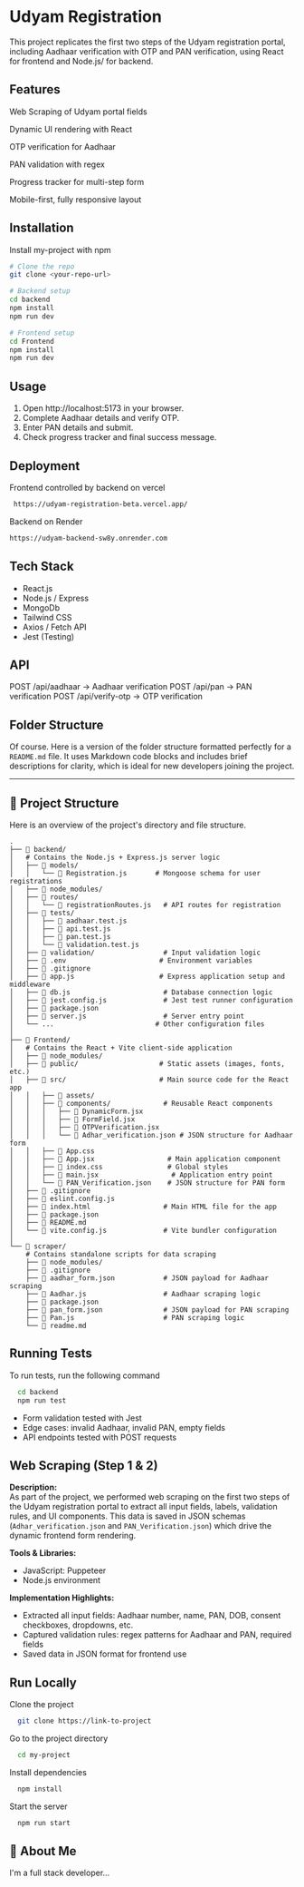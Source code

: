 
# Udyam Registration 

This project replicates the first two steps of the Udyam registration portal, including Aadhaar verification with OTP and PAN verification, using React for frontend and Node.js/ for backend.



## Features

Web Scraping of Udyam portal fields

Dynamic UI rendering with React

OTP verification for Aadhaar

PAN validation with regex

Progress tracker for multi-step form

Mobile-first, fully responsive layout


## Installation

Install my-project with npm

```bash
# Clone the repo
git clone <your-repo-url>

# Backend setup
cd backend
npm install
npm run dev

# Frontend setup
cd Frontend
npm install
npm run dev


```
    
## Usage
1. Open http://localhost:5173 in your browser.
2. Complete Aadhaar details and verify OTP.
3. Enter PAN details and submit.
4. Check progress tracker and final success message.

## Deployment

Frontend controlled by backend on vercel

```bash
 https://udyam-registration-beta.vercel.app/
```

Backend on Render

```bash
https://udyam-backend-sw8y.onrender.com
```


## Tech Stack

- React.js
- Node.js / Express
- MongoDb
- Tailwind CSS
- Axios / Fetch API
- Jest (Testing)



## API

POST /api/aadhaar  → Aadhaar verification
POST /api/pan     → PAN verification
POST /api/verify-otp    → OTP verification

## Folder Structure

Of course. Here is a version of the folder structure formatted perfectly for a `README.md` file. It uses Markdown code blocks and includes brief descriptions for clarity, which is ideal for new developers joining the project.

-----

## 📂 Project Structure

Here is an overview of the project's directory and file structure.

```
.
├── 📁 backend/
│   # Contains the Node.js + Express.js server logic
│   ├── 📁 models/
│   │   └── 📄 Registration.js       # Mongoose schema for user registrations
│   ├── 📁 node_modules/
│   ├── 📁 routes/
│   │   └── 📄 registrationRoutes.js   # API routes for registration
│   ├── 📁 tests/
│   │   ├── 📄 aadhaar.test.js
│   │   ├── 📄 api.test.js
│   │   ├── 📄 pan.test.js
│   │   └── 📄 validation.test.js
│   ├── 📁 validation/                 # Input validation logic
│   ├── 📄 .env                       # Environment variables
│   ├── 📄 .gitignore
│   ├── 📄 app.js                     # Express application setup and middleware
│   ├── 📄 db.js                       # Database connection logic
│   ├── 📄 jest.config.js              # Jest test runner configuration
│   ├── 📄 package.json
│   ├── 📄 server.js                   # Server entry point
│   └── ...                         # Other configuration files
│
├── 📁 Frontend/
│   # Contains the React + Vite client-side application
│   ├── 📁 node_modules/
│   ├── 📁 public/                    # Static assets (images, fonts, etc.)
│   ├── 📁 src/                       # Main source code for the React app
│   │   ├── 📁 assets/
│   │   ├── 📁 components/             # Reusable React components
│   │   │   ├── 📄 DynamicForm.jsx
│   │   │   ├── 📄 FormField.jsx
│   │   │   ├── 📄 OTPVerification.jsx
│   │   │   └── 📄 Adhar_verification.json # JSON structure for Aadhaar form
│   │   ├── 📄 App.css
│   │   ├── 📄 App.jsx                  # Main application component
│   │   ├── 📄 index.css                # Global styles
│   │   ├── 📄 main.jsx                  # Application entry point
│   │   └── 📄 PAN_Verification.json    # JSON structure for PAN form
│   ├── 📄 .gitignore
│   ├── 📄 eslint.config.js
│   ├── 📄 index.html                  # Main HTML file for the app
│   ├── 📄 package.json
│   ├── 📄 README.md
│   └── 📄 vite.config.js              # Vite bundler configuration
│
└── 📁 scraper/
    # Contains standalone scripts for data scraping
    ├── 📁 node_modules/
    ├── 📄 .gitignore
    ├── 📄 aadhar_form.json            # JSON payload for Aadhaar scraping
    ├── 📄 Aadhar.js                   # Aadhaar scraping logic
    ├── 📄 package.json
    ├── 📄 pan_form.json               # JSON payload for PAN scraping
    ├── 📄 Pan.js                      # PAN scraping logic
    └── 📄 readme.md
```
## Running Tests

To run tests, run the following command

```bash
  cd backend
  npm run test
```

- Form validation tested with Jest
- Edge cases: invalid Aadhaar, invalid PAN, empty fields
- API endpoints tested with POST requests



## Web Scraping (Step 1 & 2)

**Description:**  
As part of the project, we performed web scraping on the first two steps of the Udyam registration portal to extract all input fields, labels, validation rules, and UI components. This data is saved in JSON schemas (`Adhar_verification.json` and `PAN_Verification.json`) which drive the dynamic frontend form rendering.

**Tools & Libraries:**  
- JavaScript: Puppeteer  
- Node.js environment  

**Implementation Highlights:**  
- Extracted all input fields: Aadhaar number, name, PAN, DOB, consent checkboxes, dropdowns, etc.  
- Captured validation rules: regex patterns for Aadhaar and PAN, required fields  
- Saved data in JSON format for frontend use  


## Run Locally

Clone the project

```bash
  git clone https://link-to-project
```

Go to the project directory

```bash
  cd my-project
```

Install dependencies

```bash
  npm install
```

Start the server

```bash
  npm run start
```


## 🚀 About Me
I'm a full stack developer...

